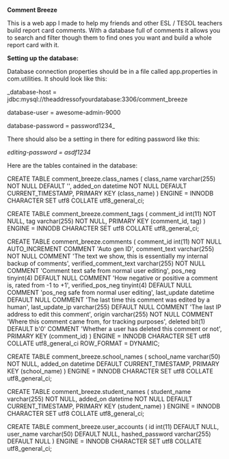 **Comment Breeze**

This is a web app I made to help my friends and other ESL / TESOL teachers build report card comments. With a database full of comments it allows you to search and filter though them to find ones you want and build a whole report card with it.

**Setting up the database:**

Database connection properties should be in a file called app.properties in com.utilities. It should look like this:

_database-host = jdbc:mysql://theaddressofyourdatabase:3306/comment_breeze

database-user = awesome-admin-9000

database-password = password1234_

There should also be a setting in there for editing password like this:

_editing-password = asdf1234_

Here are the tables contained in the database:


CREATE TABLE comment_breeze.class_names (
  class_name varchar(255) NOT NULL DEFAULT '',
  added_on datetime NOT NULL DEFAULT CURRENT_TIMESTAMP,
  PRIMARY KEY (class_name)
)
ENGINE = INNODB
CHARACTER SET utf8
COLLATE utf8_general_ci;


CREATE TABLE comment_breeze.comment_tags (
  comment_id int(11) NOT NULL,
  tag varchar(255) NOT NULL,
  PRIMARY KEY (comment_id, tag)
)
ENGINE = INNODB
CHARACTER SET utf8
COLLATE utf8_general_ci;


CREATE TABLE comment_breeze.comments (
  comment_id int(11) NOT NULL AUTO_INCREMENT COMMENT 'Auto gen ID',
  comment_text varchar(255) NOT NULL COMMENT 'The text we show, this is essentially my internal backup of comments',
  verified_comment_text varchar(255) NOT NULL COMMENT 'Comment text safe from normal user editing',
  pos_neg tinyint(4) DEFAULT NULL COMMENT 'How negative or positive a comment is, rated from -1 to +1',
  verified_pos_neg tinyint(4) DEFAULT NULL COMMENT 'pos_neg safe from normal user editing',
  last_update datetime DEFAULT NULL COMMENT 'The last time this comment was edited by a human',
  last_update_ip varchar(255) DEFAULT NULL COMMENT 'The last IP address to edit this comment',
  origin varchar(255) NOT NULL COMMENT 'Where this comment came from, for tracking purposes',
  deleted bit(1) DEFAULT b'0' COMMENT 'Whether a user has deleted this comment or not',
  PRIMARY KEY (comment_id)
)
ENGINE = INNODB
CHARACTER SET utf8
COLLATE utf8_general_ci
ROW_FORMAT = DYNAMIC;


CREATE TABLE comment_breeze.school_names (
  school_name varchar(50) NOT NULL,
  added_on datetime DEFAULT CURRENT_TIMESTAMP,
  PRIMARY KEY (school_name)
)
ENGINE = INNODB
CHARACTER SET utf8
COLLATE utf8_general_ci;


CREATE TABLE comment_breeze.student_names (
  student_name varchar(255) NOT NULL,
  added_on datetime NOT NULL DEFAULT CURRENT_TIMESTAMP,
  PRIMARY KEY (student_name)
)
ENGINE = INNODB
CHARACTER SET utf8
COLLATE utf8_general_ci;


CREATE TABLE comment_breeze.user_accounts (
  id int(11) DEFAULT NULL,
  user_name varchar(50) DEFAULT NULL,
  hashed_password varchar(255) DEFAULT NULL
)
ENGINE = INNODB
CHARACTER SET utf8
COLLATE utf8_general_ci;